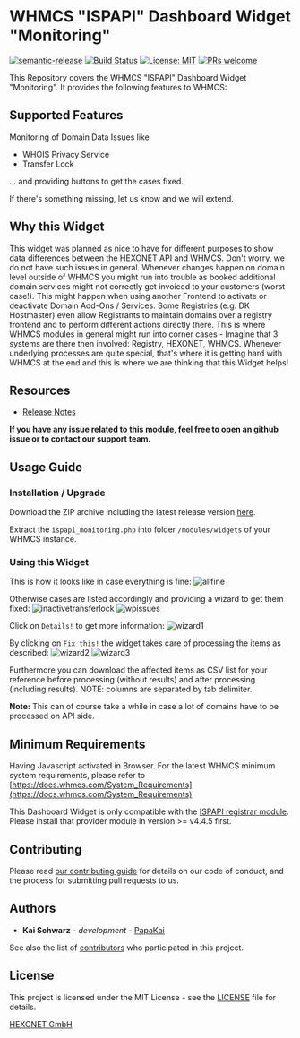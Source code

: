 # WHMCS "ISPAPI" Dashboard Widget "Monitoring" #

[![semantic-release](https://img.shields.io/badge/%20%20%F0%9F%93%A6%F0%9F%9A%80-semantic--release-e10079.svg)](https://github.com/semantic-release/semantic-release)
[![Build Status](https://travis-ci.com/hexonet/whmcs-ispapi-widget-monitoring.svg?branch=master)](https://travis-ci.com/hexonet/whmcs-ispapi-widget-monitoring)
[![License: MIT](https://img.shields.io/badge/License-MIT-blue.svg)](https://opensource.org/licenses/MIT)
[![PRs welcome](https://img.shields.io/badge/PRs-welcome-brightgreen.svg)](https://github.com/hexonet/whmcs-ispapi-widget-monitoring/blob/master/CONTRIBUTING.md)

This Repository covers the WHMCS "ISPAPI" Dashboard Widget "Monitoring". It provides the following features to WHMCS:

## Supported Features ##

Monitoring of Domain Data Issues like

* WHOIS Privacy Service
* Transfer Lock

... and providing buttons to get the cases fixed.

If there's something missing, let us know and we will extend.

## Why this Widget ##

This widget was planned as nice to have for different purposes to show data differences between the HEXONET API and WHMCS. Don't worry, we do not have such issues in general. Whenever changes happen on domain level outside of WHMCS you might run into trouble as booked additional domain services might not correctly get invoiced to your customers (worst case!). This might happen when using another Frontend to activate or deactivate Domain Add-Ons / Services. Some Registries (e.g. DK Hostmaster) even allow Registrants to maintain domains over a registry frontend and to perform different actions directly there. This is where WHMCS modules in general might run into corner cases - Imagine that 3 systems are there then involved: Registry, HEXONET, WHMCS. Whenever underlying processes are quite special, that's where it is getting hard with WHMCS at the end and this is where we are thinking that this Widget helps!

## Resources ##

* [Release Notes](https://github.com/hexonet/whmcs-ispapi-widget-monitoring/releases)

**If you have any issue related to this module, feel free to open an github issue or to contact our support team.**

## Usage Guide ##

### Installation / Upgrade ###

Download the ZIP archive including the latest release version [here](https://github.com/hexonet/whmcs-ispapi-widget-monitoring/raw/master/whmcs-ispapi-widget-monitoring-latest.zip).

Extract the `ispapi_monitoring.php` into folder `/modules/widgets` of your WHMCS instance.

### Using this Widget ###

This is how it looks like in case everything is fine:
![allfine](https://user-images.githubusercontent.com/229425/94283804-c45bb600-ff51-11ea-9097-89e2067cd147.png)

Otherwise cases are listed accordingly and providing a wizard to get them fixed:
![inactivetransferlock](https://user-images.githubusercontent.com/229425/94922353-5a479180-04ba-11eb-9813-434374318552.png)
![wpissues](https://user-images.githubusercontent.com/229425/94419760-7d550700-0183-11eb-88d6-a8eab5e38f94.png)

Click on `Details!` to get more information:
![wizard1](https://user-images.githubusercontent.com/229425/94922460-8c58f380-04ba-11eb-9cf8-399d401bb971.png)

By clicking on `Fix this!` the widget takes care of processing the items as described:
![wizard2](https://user-images.githubusercontent.com/229425/94922508-a72b6800-04ba-11eb-9e5a-08ca63a29988.png)
![wizard3](https://user-images.githubusercontent.com/229425/94922549-b7434780-04ba-11eb-9d31-3f36f50ac167.png)

Furthermore you can download the affected items as CSV list for your reference before processing (without results) and after processing (including results).
NOTE: columns are separated by tab delimiter.

**Note:** This can of course take a while in case a lot of domains have to be processed on API side.

## Minimum Requirements ##

Having Javascript activated in Browser.
For the latest WHMCS minimum system requirements, please refer to
[https://docs.whmcs.com/System_Requirements](https://docs.whmcs.com/System_Requirements)

This Dashboard Widget is only compatible with the [ISPAPI registrar module](https://github.com/hexonet/whmcs-ispapi-registrar). Please install that provider module in version >= v4.4.5 first.

## Contributing ##

Please read [our contributing guide](https://github.com/hexonet/whmcs-ispapi-widget-monitoring/blob/master/CONTRIBUTING.md) for details on our code of conduct, and the process for submitting pull requests to us.

## Authors ##

* **Kai Schwarz** - *development* - [PapaKai](https://github.com/papakai)

See also the list of [contributors](https://github.com/hexonet/whmcs-ispapi-widget-monitoring/graphs/contributors) who participated in this project.

## License ##

This project is licensed under the MIT License - see the [LICENSE](https://github.com/hexonet/whmcs-ispapi-widget-monitoring/blob/master/LICENSE) file for details.

[HEXONET GmbH](https://hexonet.net)

